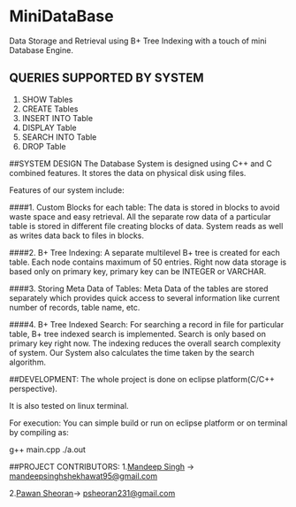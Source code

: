 # MiniDataBase
Data Storage and Retrieval using B+ Tree Indexing with a touch of mini Database Engine.

## QUERIES SUPPORTED BY SYSTEM
1. SHOW Tables
2. CREATE Tables
3. INSERT INTO Table
4. DISPLAY Table
5. SEARCH INTO Table
6. DROP Table


##SYSTEM DESIGN
The Database System is designed using C++ and C combined features.
It stores the data on physical disk using files.

Features of our system include:

####1. Custom Blocks for each table:
The data is stored in blocks to avoid waste space and easy retrieval. All the separate row data of a particular table is stored in different file creating blocks of data. System reads as well as writes data back to files in blocks.

####2. B+ Tree Indexing:
A separate multilevel B+ tree is created for each table. Each node contains maximum of 50 entries. Right now data storage  is based only on primary key, primary key can be INTEGER or VARCHAR.

####3. Storing Meta Data of Tables:
 Meta Data of the tables are stored separately which provides quick access to several information like current number of records, table name, etc.
 
####4. B+ Tree Indexed Search:
 For searching a record in file for particular table, B+ tree indexed search is implemented. Search is only based on primary key right now.
 The indexing reduces the overall search complexity of system.
 Our System also calculates the time taken by the search algorithm.
 
##DEVELOPMENT:
The whole project is done on eclipse platform(C/C++ perspective).

It is also tested on linux terminal.

For execution:
 You can simple build or run on eclipse platform or 
 on terminal by compiling as:
 
 g++ main.cpp
 ./a.out

##PROJECT CONTRIBUTORS:
1.[Mandeep Singh](https://github.com/msdeep14) -> mandeepsinghshekhawat95@gmail.com 

2.[Pawan Sheoran](https://github.com/pawan231)-> psheoran231@gmail.com

